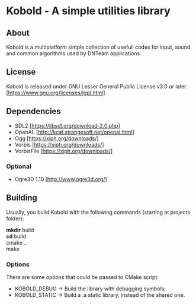 # Kobold - A simple utilities library

## About
Kobold is a multiplatform simple collection of usefull codes for input, sound
and common algorithms used by DNTeam applications.

## License
Kobold is released under GNU Lesser General Public License v3.0 or later
[https://www.gnu.org/licenses/lgpl.html]

## Dependencies

 * SDL2 [https://libsdl.org/download-2.0.php]
 * OpenAL [http://kcat.strangesoft.net/openal.html]
 * Ogg [https://xiph.org/downloads/]
 * Vorbis [https://xiph.org/downloads/]
 * VorbisFile [https://xiph.org/downloads/]

### Optional
 * Ogre3D 1.10 [http://www.ogre3d.org/]

## Building

Usually, you build Kobold with the following commands (starting at projects
folder):

**mkdir** build  
**cd** build  
cmake ..  
make  


### Options

There are some options that could be passed to CMake script:

 * KOBOLD\_DEBUG -> Build the library with debugging symbols;
 * KOBOLD\_STATIC -> Build a .a static library, instead of the shared one.



